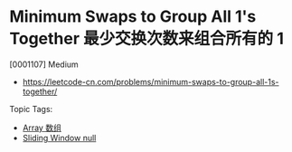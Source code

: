 # Minimum Swaps to Group All 1's Together 最少交换次数来组合所有的 1

[0001107] Medium

- https://leetcode-cn.com/problems/minimum-swaps-to-group-all-1s-together/

Topic Tags:

- [Array 数组](https://leetcode-cn.com/tag/array/)
- [Sliding Window null](https://leetcode-cn.com/tag/sliding-window/)
